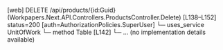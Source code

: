 [web] DELETE /api/products/{id:Guid}  (Workpapers.Next.API.Controllers.ProductsController.Delete)  [L138–L152] status=200 [auth=AuthorizationPolicies.SuperUser]
  └─ uses_service UnitOfWork
    └─ method Table [L142]
      └─ ... (no implementation details available)

